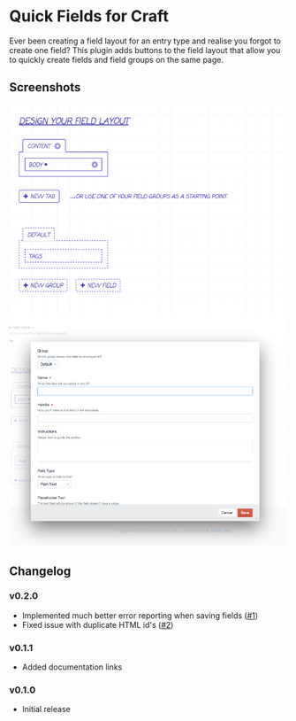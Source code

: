 # Quick Fields for Craft

Ever been creating a field layout for an entry type and realise you forgot to create one field? This plugin adds buttons
to the field layout that allow you to quickly create fields and field groups on the same page.

## Screenshots

![Quick Field buttons screenshot](screenshots/screenshot-01.png)
![Quick Field create field screenshot](screenshots/screenshot-02.png)

## Changelog

### v0.2.0
- Implemented much better error reporting when saving fields ([\#1](https://github.com/benjamminf/craft-quick-field/issues/1))
- Fixed issue with duplicate HTML id's ([\#2](https://github.com/benjamminf/craft-quick-field/issues/2))

### v0.1.1
- Added documentation links

### v0.1.0
- Initial release
